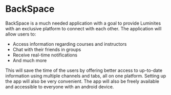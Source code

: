 # BackSpace

BackSpace is a much needed application with a goal to provide Luminites with an exclusive platform to connect with each other. The application will allow users to:

- Access information regarding courses and instructors
- Chat with their friends in groups
- Receive real-time notifications
- And much more

This will save the time of the users by offering better access to up-to-date information using multiple channels and tabs, all on one platform. Setting up the app will also be very convenient. The app will also be freely available and accessible to everyone with an android device.
